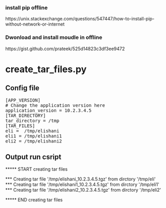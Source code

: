 <h3>install pip offline</h3>
https://unix.stackexchange.com/questions/547447/how-to-install-pip-without-network-or-internet
<h3>Dwonload and install moudle in offline</h3>
https://gist.github.com/prateek/525d14823c3df3ee9472
  
<h1>create_tar_files.py</h1>

<h2>Config file</h2>
<pre>
[APP_VERSION]
# Change the application version here
application_version = 10.2.3.4.5
[TAR_DIRECTORY]
tar_directory = /tmp
[TAR_FILES]
eli =  /tmp/elishani
eli1 = /tmp/elishani1
eli2 = /tmp/elishani2
</pre>

<h2>Output run csript</h2>

***** START creating tar files

*** Creating tar file '/tmp/elishani_10.2.3.4.5.tgz' from dirctory  '/tmp/eli'<br>
*** Creating tar file '/tmp/elishani1_10.2.3.4.5.tgz' from dirctory  '/tmp/eli1'<br>
*** Creating tar file '/tmp/elishani2_10.2.3.4.5.tgz' from dirctory  '/tmp/eli2'<br>

***** END creating tar files





